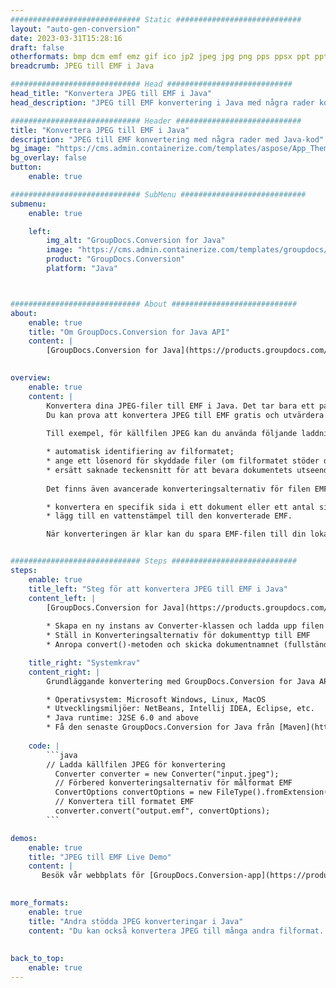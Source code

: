 ```yaml
---
############################# Static ############################
layout: "auto-gen-conversion"
date: 2023-03-31T15:28:16
draft: false
otherformats: bmp dcm emf emz gif ico jp2 jpeg jpg png pps ppsx ppt pptx psb psd svg svgz tga tif tiff webp wmf wmz
breadcrumb: JPEG till EMF i Java

############################# Head ############################
head_title: "Konvertera JPEG till EMF i Java"
head_description: "JPEG till EMF konvertering i Java med några rader kod. Konvertera över 160 filformat med hjälp av GroupDocs dokumentkonverterings-API för Java"

############################# Header ############################
title: "Konvertera JPEG till EMF i Java"
description: "JPEG till EMF konvertering med några rader med Java-kod"
bg_image: "https://cms.admin.containerize.com/templates/aspose/App_Themes/V3/images/bg/header1.png"
bg_overlay: false
button:
    enable: true

############################# SubMenu ############################
submenu:
    enable: true

    left:
        img_alt: "GroupDocs.Conversion for Java"
        image: "https://cms.admin.containerize.com/templates/groupdocs/images/product-logos/90x90-noborder/groupdocs-conversion-java.png"
        product: "GroupDocs.Conversion"
        platform: "Java"



############################# About ############################
about:
    enable: true
    title: "Om GroupDocs.Conversion for Java API"
    content: |
        [GroupDocs.Conversion for Java](https://products.groupdocs.com/conversion/java/) är ett avancerat filformatkonverterings-API för konvertering mellan populära bild- och dokumentformat som Microsoft Office, OpenDocument, PDF, HTML, e-post, CAD. och mycket mer med bara några rader kod. Det inbyggda API:t upptäcker automatiskt formaten för originaldokumenten och erbjuder många alternativ för att anpassa de konverterade dokumenten. Tillsammans med funktionen att extrahera information från ett dokument, stöder den också cachelagring av konverteringsresultaten till den lokala disken som standard. Men alla typer av cachelagring kan stödjas genom att implementera lämpliga gränssnitt - Amazon S3, Dropbox, Google Drive, Windows Azure, Reddis eller andra.
    

overview:
    enable: true
    content: |
        Konvertera dina JPEG-filer till EMF i Java. Det tar bara ett par rader med Java-kod på valfri plattform, som Windows, Linux, macOS.
        Du kan prova att konvertera JPEG till EMF gratis och utvärdera kvaliteten på konverteringsresultaten. Tillsammans med enkla filkonverteringsskript kan du prova mer sofistikerade alternativ för att ladda källfilen JPEG och lagra EMF-utdata. 
        
        Till exempel, för källfilen JPEG kan du använda följande laddningsalternativ:

        * automatisk identifiering av filformatet;
        * ange ett lösenord för skyddade filer (om filformatet stöder det);
        * ersätt saknade teckensnitt för att bevara dokumentets utseende.
        
        Det finns även avancerade konverteringsalternativ för filen EMF:

        * konvertera en specifik sida i ett dokument eller ett antal sidor;
        * lägg till en vattenstämpel till den konverterade EMF.

        När konverteringen är klar kan du spara EMF-filen till din lokala filsökväg eller till tredje parts lagring såsom FTP, Amazon S3, Google Drive, Dropbox etc. Observera - för att konvertera JPEG till EMF behöver du inte installera någon ytterligare programvara, såsom MS Office, Open Office, Adobe Acrobat Reader etc.


############################# Steps ############################
steps:
    enable: true
    title_left: "Steg för att konvertera JPEG till EMF i Java"
    content_left: |
        [GroupDocs.Conversion for Java](https://products.groupdocs.com/conversion/java/) låter utvecklare enkelt konvertera JPEG fil till EMF med några rader kod.
        
        * Skapa en ny instans av Converter-klassen och ladda upp filen JPEG med den fullständiga sökvägen
        * Ställ in Konverteringsalternativ för dokumenttyp till EMF
        * Anropa convert()-metoden och skicka dokumentnamnet (fullständig sökväg) och formatet (EMF) som en parameter

    title_right: "Systemkrav"
    content_right: |
        Grundläggande konvertering med GroupDocs.Conversion for Java API kan göras med bara några rader kod. Våra API:er stöds på alla större plattformar och operativsystem. Innan du kör koden nedan, se till att du har följande förutsättningar installerade på ditt system.

        * Operativsystem: Microsoft Windows, Linux, MacOS
        * Utvecklingsmiljöer: NetBeans, Intellij IDEA, Eclipse, etc.
        * Java runtime: J2SE 6.0 and above
        * Få den senaste GroupDocs.Conversion for Java från [Maven](https://repository.groupdocs.com/webapp/#/artifacts/browse/tree/General/repo/com/groupdocs/groupdocs-conversion)
         
    code: |
        ```java    
        // Ladda källfilen JPEG för konvertering
          Converter converter = new Converter("input.jpeg");
          // Förbered konverteringsalternativ för målformat EMF
          ConvertOptions convertOptions = new FileType().fromExtension("emf").getConvertOptions();
          // Konvertera till formatet EMF
          converter.convert("output.emf", convertOptions);
        ```

demos:
    enable: true
    title: "JPEG till EMF Live Demo"
    content: |
       Besök vår webbplats för [GroupDocs.Conversion-app](https://products.groupdocs.app/conversion/family) och försök konvertera JPEG till EMF nu. Den kostnadsfria demon har följande fördelar
          

more_formats:
    enable: true
    title: "Andra stödda JPEG konverteringar i Java"
    content: "Du kan också konvertera JPEG till många andra filformat. Se listan nedan."
       
       
back_to_top:
    enable: true
---
```

